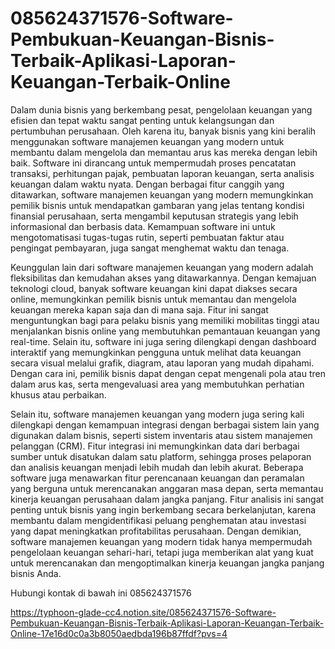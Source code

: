 # 085624371576-Software-Pembukuan-Keuangan-Bisnis-Terbaik-Aplikasi-Laporan-Keuangan-Terbaik-Online

Dalam dunia bisnis yang berkembang pesat, pengelolaan keuangan yang efisien dan tepat waktu sangat penting untuk kelangsungan dan pertumbuhan perusahaan. Oleh karena itu, banyak bisnis yang kini beralih menggunakan software manajemen keuangan yang modern untuk membantu dalam mengelola dan memantau arus kas mereka dengan lebih baik. Software ini dirancang untuk mempermudah proses pencatatan transaksi, perhitungan pajak, pembuatan laporan keuangan, serta analisis keuangan dalam waktu nyata. Dengan berbagai fitur canggih yang ditawarkan, software manajemen keuangan yang modern memungkinkan pemilik bisnis untuk mendapatkan gambaran yang jelas tentang kondisi finansial perusahaan, serta mengambil keputusan strategis yang lebih informasional dan berbasis data. Kemampuan software ini untuk mengotomatisasi tugas-tugas rutin, seperti pembuatan faktur atau pengingat pembayaran, juga sangat menghemat waktu dan tenaga.

Keunggulan lain dari software manajemen keuangan yang modern adalah fleksibilitas dan kemudahan akses yang ditawarkannya. Dengan kemajuan teknologi cloud, banyak software keuangan kini dapat diakses secara online, memungkinkan pemilik bisnis untuk memantau dan mengelola keuangan mereka kapan saja dan di mana saja. Fitur ini sangat menguntungkan bagi para pelaku bisnis yang memiliki mobilitas tinggi atau menjalankan bisnis online yang membutuhkan pemantauan keuangan yang real-time. Selain itu, software ini juga sering dilengkapi dengan dashboard interaktif yang memungkinkan pengguna untuk melihat data keuangan secara visual melalui grafik, diagram, atau laporan yang mudah dipahami. Dengan cara ini, pemilik bisnis dapat dengan cepat mengenali pola atau tren dalam arus kas, serta mengevaluasi area yang membutuhkan perhatian khusus atau perbaikan.

Selain itu, software manajemen keuangan yang modern juga sering kali dilengkapi dengan kemampuan integrasi dengan berbagai sistem lain yang digunakan dalam bisnis, seperti sistem inventaris atau sistem manajemen pelanggan (CRM). Fitur integrasi ini memungkinkan data dari berbagai sumber untuk disatukan dalam satu platform, sehingga proses pelaporan dan analisis keuangan menjadi lebih mudah dan lebih akurat. Beberapa software juga menawarkan fitur perencanaan keuangan dan peramalan yang berguna untuk merencanakan anggaran masa depan, serta memantau kinerja keuangan perusahaan dalam jangka panjang. Fitur analisis ini sangat penting untuk bisnis yang ingin berkembang secara berkelanjutan, karena membantu dalam mengidentifikasi peluang penghematan atau investasi yang dapat meningkatkan profitabilitas perusahaan. Dengan demikian, software manajemen keuangan yang modern tidak hanya mempermudah pengelolaan keuangan sehari-hari, tetapi juga memberikan alat yang kuat untuk merencanakan dan mengoptimalkan kinerja keuangan jangka panjang bisnis Anda.

Hubungi kontak di bawah ini
085624371576

https://typhoon-glade-cc4.notion.site/085624371576-Software-Pembukuan-Keuangan-Bisnis-Terbaik-Aplikasi-Laporan-Keuangan-Terbaik-Online-17e16d0c0a3b8050aedbda196b87ffdf?pvs=4
